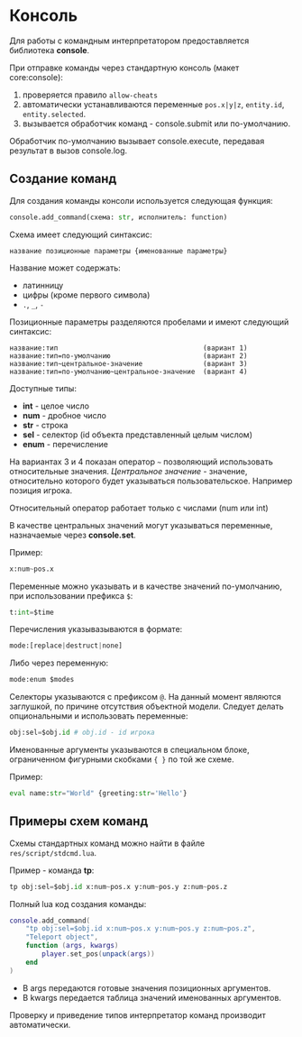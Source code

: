# Консоль

Для работы с командным интерпретатором предоставляется библиотека **console**.

При отправке команды через стандартную консоль (макет core:console):
1. проверяется правило `allow-cheats`
2. автоматически устанавливаются переменные `pos.x|y|z`, `entity.id`, `entity.selected`.
3. вызывается обработчик команд - console.submit или по-умолчанию.

Обработчик по-умолчанию вызывает console.execute, передавая результат в вызов console.log.

## Создание команд

Для создания команды консоли используется следующая функция:

```python
console.add_command(схема: str, исполнитель: function)
```

Схема имеет следующий синтаксис:

```
название позиционные параметры {именованные параметры}
```

Название может содержать:
- латинницу
- цифры (кроме первого символа) 
- `.`, `_`, `-`

Позиционные параметры разделяются пробелами и имеют следующий синтаксис:

```
название:тип                                    (вариант 1)
название:тип=по-умолчанию                       (вариант 2)
название:тип~центральное-значение               (вариант 3)
название:тип=по-умолчанию~центральное-значение  (вариант 4)
```

Доступные типы:
- **int** - целое число
- **num** - дробное число
- **str** - строка
- **sel** - селектор (id объекта представленный целым числом)
- **enum** - перечисление

На вариантах 3 и 4 показан оператор `~` позволяющий использовать относительные значения. *Центральное значение* - значение, относительно которого будет указываться пользовательское. Например позиция игрока.

Относительный оператор работает только с числами (num или int)

В качестве центральных значений могут указываться переменные, назначаемые через **console.set**.

Пример:

```python
x:num~pos.x
```

Переменные можно указывать и в качестве значений по-умолчанию, при использовании префикса `$`:

```python
t:int=$time
```

Перечисления указывазываются в формате:

```python
mode:[replace|destruct|none]
```

Либо через переменную:

```python
mode:enum $modes
```

Селекторы указываются с префиксом `@`. На данный момент являются заглушкой, по причине отсутствия объектной модели. Следует делать опциональными и использовать переменные:

```python
obj:sel=$obj.id # obj.id - id игрока
```

Именованные аргументы указываются в специальном блоке, ограниченном фигурными скобками `{ }` по той же схеме.

Пример:

```python
eval name:str="World" {greeting:str='Hello'}
```

## Примеры схем команд

Схемы стандартных команд можно найти в файле `res/script/stdcmd.lua`.

Пример - команда **tp**:

```python
tp obj:sel=$obj.id x:num~pos.x y:num~pos.y z:num~pos.z
```

Полный lua код создания команды:

```lua
console.add_command(
    "tp obj:sel=$obj.id x:num~pos.x y:num~pos.y z:num~pos.z",
    "Teleport object",
    function (args, kwargs)
        player.set_pos(unpack(args))
    end
)
```

- В args передаются готовые значения позиционных аргументов.
- В kwargs передается таблица значений именованных аргументов.

Проверку и приведение типов интерпретатор команд производит автоматически.
